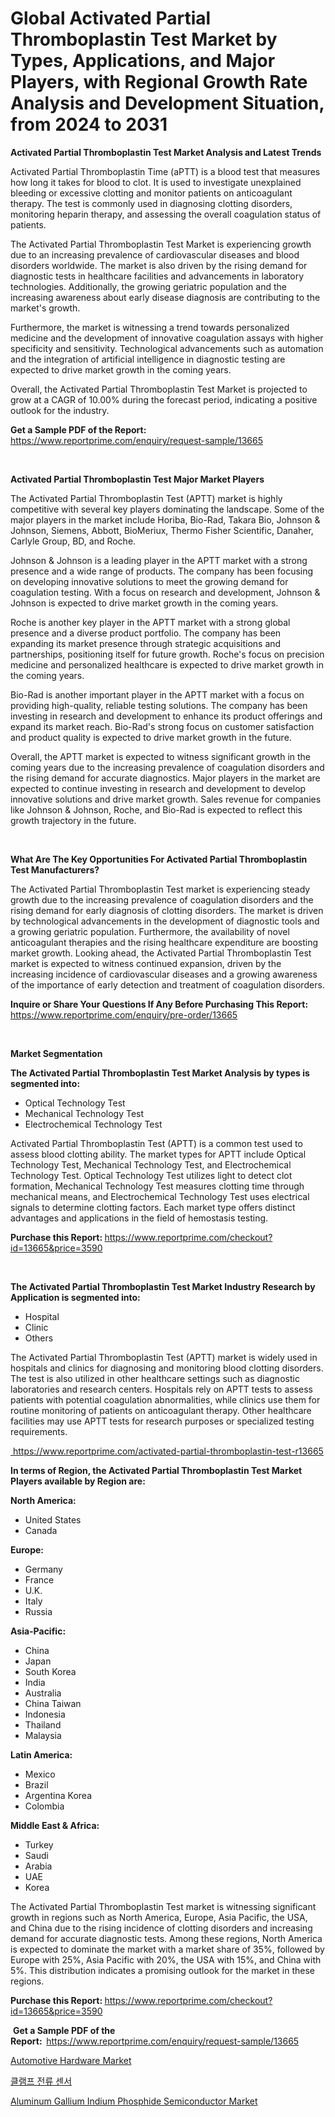 <p><h1>Global Activated Partial Thromboplastin Test Market by Types, Applications, and Major Players, with Regional Growth Rate Analysis and Development Situation, from 2024 to 2031</h1></p><p><strong>Activated Partial Thromboplastin Test Market Analysis and Latest Trends</strong></p>
<p><p>Activated Partial Thromboplastin Time (aPTT) is a blood test that measures how long it takes for blood to clot. It is used to investigate unexplained bleeding or excessive clotting and monitor patients on anticoagulant therapy. The test is commonly used in diagnosing clotting disorders, monitoring heparin therapy, and assessing the overall coagulation status of patients.</p><p>The Activated Partial Thromboplastin Test Market is experiencing growth due to an increasing prevalence of cardiovascular diseases and blood disorders worldwide. The market is also driven by the rising demand for diagnostic tests in healthcare facilities and advancements in laboratory technologies. Additionally, the growing geriatric population and the increasing awareness about early disease diagnosis are contributing to the market's growth.</p><p>Furthermore, the market is witnessing a trend towards personalized medicine and the development of innovative coagulation assays with higher specificity and sensitivity. Technological advancements such as automation and the integration of artificial intelligence in diagnostic testing are expected to drive market growth in the coming years.</p><p>Overall, the Activated Partial Thromboplastin Test Market is projected to grow at a CAGR of 10.00% during the forecast period, indicating a positive outlook for the industry.</p></p>
<p><strong>Get a Sample PDF of the Report:&nbsp;</strong> <a href="https://www.reportprime.com/enquiry/request-sample/13665">https://www.reportprime.com/enquiry/request-sample/13665</a></p>
<p>&nbsp;</p>
<p><strong>Activated Partial Thromboplastin Test Major Market Players</strong></p>
<p><p>The Activated Partial Thromboplastin Test (APTT) market is highly competitive with several key players dominating the landscape. Some of the major players in the market include Horiba, Bio-Rad, Takara Bio, Johnson & Johnson, Siemens, Abbott, BioMeriux, Thermo Fisher Scientific, Danaher, Carlyle Group, BD, and Roche.</p><p>Johnson & Johnson is a leading player in the APTT market with a strong presence and a wide range of products. The company has been focusing on developing innovative solutions to meet the growing demand for coagulation testing. With a focus on research and development, Johnson & Johnson is expected to drive market growth in the coming years.</p><p>Roche is another key player in the APTT market with a strong global presence and a diverse product portfolio. The company has been expanding its market presence through strategic acquisitions and partnerships, positioning itself for future growth. Roche's focus on precision medicine and personalized healthcare is expected to drive market growth in the coming years.</p><p>Bio-Rad is another important player in the APTT market with a focus on providing high-quality, reliable testing solutions. The company has been investing in research and development to enhance its product offerings and expand its market reach. Bio-Rad's strong focus on customer satisfaction and product quality is expected to drive market growth in the future.</p><p>Overall, the APTT market is expected to witness significant growth in the coming years due to the increasing prevalence of coagulation disorders and the rising demand for accurate diagnostics. Major players in the market are expected to continue investing in research and development to develop innovative solutions and drive market growth. Sales revenue for companies like Johnson & Johnson, Roche, and Bio-Rad is expected to reflect this growth trajectory in the future.</p></p>
<p>&nbsp;</p>
<p><strong>What Are The Key Opportunities For Activated Partial Thromboplastin Test Manufacturers?</strong></p>
<p><p>The Activated Partial Thromboplastin Test market is experiencing steady growth due to the increasing prevalence of coagulation disorders and the rising demand for early diagnosis of clotting disorders. The market is driven by technological advancements in the development of diagnostic tools and a growing geriatric population. Furthermore, the availability of novel anticoagulant therapies and the rising healthcare expenditure are boosting market growth. Looking ahead, the Activated Partial Thromboplastin Test market is expected to witness continued expansion, driven by the increasing incidence of cardiovascular diseases and a growing awareness of the importance of early detection and treatment of coagulation disorders.</p></p>
<p><strong>Inquire or Share Your Questions If Any Before Purchasing This Report:</strong> <a href="https://www.reportprime.com/enquiry/pre-order/13665">https://www.reportprime.com/enquiry/pre-order/13665</a></p>
<p>&nbsp;</p>
<p><strong>Market Segmentation</strong></p>
<p><strong>The Activated Partial Thromboplastin Test Market Analysis by types is segmented into:</strong></p>
<p><ul><li>Optical Technology Test</li><li>Mechanical Technology Test</li><li>Electrochemical Technology Test</li></ul></p>
<p><p>Activated Partial Thromboplastin Test (APTT) is a common test used to assess blood clotting ability. The market types for APTT include Optical Technology Test, Mechanical Technology Test, and Electrochemical Technology Test. Optical Technology Test utilizes light to detect clot formation, Mechanical Technology Test measures clotting time through mechanical means, and Electrochemical Technology Test uses electrical signals to determine clotting factors. Each market type offers distinct advantages and applications in the field of hemostasis testing.</p></p>
<p><strong>Purchase this Report:&nbsp;</strong><a href="https://www.reportprime.com/checkout?id=13665&price=3590">https://www.reportprime.com/checkout?id=13665&price=3590</a></p>
<p>&nbsp;</p>
<p><strong>The Activated Partial Thromboplastin Test Market Industry Research by Application is segmented into:</strong></p>
<p><ul><li>Hospital</li><li>Clinic</li><li>Others</li></ul></p>
<p><p>The Activated Partial Thromboplastin Test (APTT) market is widely used in hospitals and clinics for diagnosing and monitoring blood clotting disorders. The test is also utilized in other healthcare settings such as diagnostic laboratories and research centers. Hospitals rely on APTT tests to assess patients with potential coagulation abnormalities, while clinics use them for routine monitoring of patients on anticoagulant therapy. Other healthcare facilities may use APTT tests for research purposes or specialized testing requirements.</p></p>
<p><a href="https://www.reportprime.com/activated-partial-thromboplastin-test-r13665">&nbsp;https://www.reportprime.com/activated-partial-thromboplastin-test-r13665</a></p>
<p><strong>In terms of Region, the Activated Partial Thromboplastin Test Market Players available by Region are:</strong></p>
<p>
    <p> <strong> North America: </strong>
        <ul>
            <li>United States</li>
            <li>Canada</li>
        </ul>
        </p> 
    <p> <strong> Europe: </strong>
        <ul>
            <li>Germany</li>
            <li>France</li>
            <li>U.K.</li>
            <li>Italy</li>
            <li>Russia</li>
        </ul>
        </p> 
    <p> <strong> Asia-Pacific: </strong>
        <ul>
            <li>China</li>
            <li>Japan</li>
            <li>South Korea</li>
            <li>India</li>
            <li>Australia</li>
            <li>China Taiwan</li>
            <li>Indonesia</li>
            <li>Thailand</li>
            <li>Malaysia</li>
        </ul>
        </p> 
    <p> <strong> Latin America: </strong>
        <ul>
            <li>Mexico</li>
            <li>Brazil</li>
            <li>Argentina Korea</li>
            <li>Colombia</li>
        </ul>
        </p> 
    <p> <strong> Middle East & Africa: </strong>
        <ul>
            <li>Turkey</li>
            <li>Saudi</li>
            <li>Arabia</li>
            <li>UAE</li>
            <li>Korea</li>
        </ul>
    </p>
    </p>
<p><p>The Activated Partial Thromboplastin Test market is witnessing significant growth in regions such as North America, Europe, Asia Pacific, the USA, and China due to the rising incidence of clotting disorders and increasing demand for accurate diagnostic tests. Among these regions, North America is expected to dominate the market with a market share of 35%, followed by Europe with 25%, Asia Pacific with 20%, the USA with 15%, and China with 5%. This distribution indicates a promising outlook for the market in these regions.</p></p>
<p><strong>Purchase this Report: </strong><a href="https://www.reportprime.com/checkout?id=13665&price=3590">https://www.reportprime.com/checkout?id=13665&price=3590</a></p>
<p>&nbsp;<strong>Get a Sample PDF of the Report:&nbsp;&nbsp;</strong><a href="https://www.reportprime.com/enquiry/request-sample/13665">https://www.reportprime.com/enquiry/request-sample/13665</a></p>
<p><strong></strong></p>
<p><p><a href="https://github.com/SheilaBruen2023/Market-Research-Report-List-2/blob/main/automotive-hardware-market.md">Automotive Hardware Market</a></p><p><a href="https://github.com/laholand/Market-Research-Report-List-4/blob/main/6344080122708.md">클램프 전류 센서</a></p><p><a href="https://view.publitas.com/reportprime-1/aluminum-gallium-indium-phosphide-semiconductor-market-size-share-analysis-growth-trends-forecast-2024-2031/">Aluminum Gallium Indium Phosphide Semiconductor Market</a></p></p>